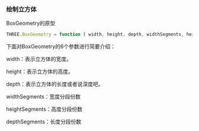 ### 绘制立方体
BoxGeometry的原型
```js
THREE.BoxGeometry = function ( width, height, depth, widthSegments, heightSegments, depthSegments )
```
下面对BoxGeometry的6个参数进行简要介绍：

width：表示立方体的宽度。

height：表示立方体的高度。

depth：表示立方体的长度或者说深度吧。

widthSegments：宽度分段份数

heightSegments：高度分段份数

depthSegments：长度分段份数